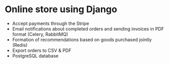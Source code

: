 # Online store using Django
- Accept payments through the Stripe
- Email notifications about completed orders and sending invoices in PDF format (Celery, RabbitMQ)
- Formation of recommendations based on goods purchased jointly (Redis)
- Export orders to CSV & PDF
- PostgreSQL database
